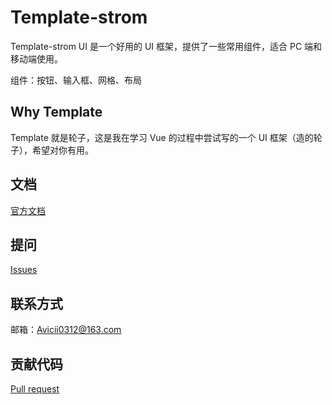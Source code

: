 # Template-strom

Template-strom UI 是一个好用的 UI 框架，提供了一些常用组件，适合 PC 端和移动端使用。

组件：按钮、输入框、网格、布局

## Why Template

Template 就是轮子，这是我在学习 Vue 的过程中尝试写的一个 UI 框架（造的轮子），希望对你有用。

## 文档
[官方文档](https://github.com/AVICII0312/template-vue)
## 提问
[Issues](https://github.com/AVICII0312/template-vue/issues)
## 联系方式
邮箱：Avicii0312@163.com
## 贡献代码
[Pull request](https://github.com/AVICII0312/template-vue/pulls)